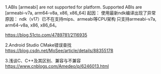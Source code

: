 1.ABIs [armeabi] are not supported for platform. Supported ABIs are [armeabi-v7a, arm64-v8a, x86, x86_64]
起因：
使用最新ndk编译出现了异常
原因：
    ndk（v17）已不在支持mips、armeabi等CPU架构
    只支持armeabi-v7a, arm64-v8a, x86, x86_64。
    
https://blog.51cto.com/4789781/2116935


2.Android Studio CMake错误查找
https://blog.csdn.net/MoSee/article/details/88355178

3.浅谈C、C++及其区别、兼容与不兼容
https://www.cnblogs.com/Amedeo/p/6246013.html
